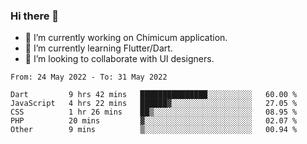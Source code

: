 ### Hi there 👋

<!--
**devcat37/devcat37** is a ✨ _special_ ✨ repository because its `README.md` (this file) appears on your GitHub profile.-->


- 🔭 I’m currently working on Chimicum application.
- 🌱 I’m currently learning Flutter/Dart.
- 👯 I’m looking to collaborate with UI designers.
<!-- - 🤔 I’m looking for help with ... -->

<!--START_SECTION:waka-->

```text
From: 24 May 2022 - To: 31 May 2022

Dart         9 hrs 42 mins   ███████████████░░░░░░░░░░   60.00 %
JavaScript   4 hrs 22 mins   ██████▓░░░░░░░░░░░░░░░░░░   27.05 %
CSS          1 hr 26 mins    ██▒░░░░░░░░░░░░░░░░░░░░░░   08.95 %
PHP          20 mins         ▓░░░░░░░░░░░░░░░░░░░░░░░░   02.07 %
Other        9 mins          ▒░░░░░░░░░░░░░░░░░░░░░░░░   00.94 %
```

<!--END_SECTION:waka-->
